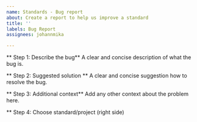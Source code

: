 ```yaml
---
name: Standards - Bug report
about: Create a report to help us improve a standard
title: ''
labels: Bug Report
assignees: johannmika

---
```


** Step 1: Describe the bug**
A clear and concise description of what the bug is.

** Step 2: Suggested solution **
A clear and concise suggestion how to resolve the bug.

** Step 3: Additional context**
Add any other context about the problem here.

** Step 4: Choose standard/project (right side)
